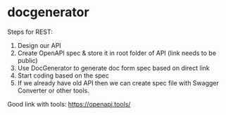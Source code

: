 # docgenerator

Steps for REST:
1) Design our API 
2) Create OpenAPI spec & store it in root folder of API (link needs to be public)
3) Use DocGenerator to generate doc form spec based on direct link
3) Start coding based on the spec
4) If we already have old API then we can create spec file with Swagger Converter or other tools.


Good link with tools:
https://openapi.tools/

